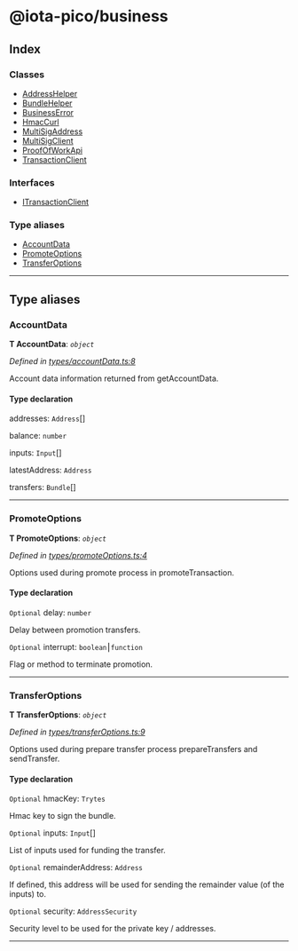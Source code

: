 
#  @iota-pico/business

## Index

### Classes

* [AddressHelper](classes/addresshelper.md)
* [BundleHelper](classes/bundlehelper.md)
* [BusinessError](classes/businesserror.md)
* [HmacCurl](classes/hmaccurl.md)
* [MultiSigAddress](classes/multisigaddress.md)
* [MultiSigClient](classes/multisigclient.md)
* [ProofOfWorkApi](classes/proofofworkapi.md)
* [TransactionClient](classes/transactionclient.md)

### Interfaces

* [ITransactionClient](interfaces/itransactionclient.md)

### Type aliases

* [AccountData](#accountdata)
* [PromoteOptions](#promoteoptions)
* [TransferOptions](#transferoptions)

---

## Type aliases

<a id="accountdata"></a>

###  AccountData

**Τ AccountData**:  *`object`* 

*Defined in [types/accountData.ts:8](https://github.com/iota-pico/business/blob/09264f6/src/types/accountData.ts#L8)*

Account data information returned from getAccountData.

#### Type declaration

 addresses: `Address`[]

 balance: `number`

 inputs: `Input`[]

 latestAddress: `Address`

 transfers: `Bundle`[]

___

<a id="promoteoptions"></a>

###  PromoteOptions

**Τ PromoteOptions**:  *`object`* 

*Defined in [types/promoteOptions.ts:4](https://github.com/iota-pico/business/blob/09264f6/src/types/promoteOptions.ts#L4)*

Options used during promote process in promoteTransaction.

#### Type declaration

`Optional`  delay: `number`

Delay between promotion transfers.

`Optional`  interrupt: `boolean`⎮`function`

Flag or method to terminate promotion.

___

<a id="transferoptions"></a>

###  TransferOptions

**Τ TransferOptions**:  *`object`* 

*Defined in [types/transferOptions.ts:9](https://github.com/iota-pico/business/blob/09264f6/src/types/transferOptions.ts#L9)*

Options used during prepare transfer process prepareTransfers and sendTransfer.

#### Type declaration

`Optional`  hmacKey: `Trytes`

Hmac key to sign the bundle.

`Optional`  inputs: `Input`[]

List of inputs used for funding the transfer.

`Optional`  remainderAddress: `Address`

If defined, this address will be used for sending the remainder value (of the inputs) to.

`Optional`  security: `AddressSecurity`

Security level to be used for the private key / addresses.

___

